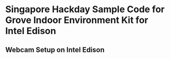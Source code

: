 # Singapore Hackday Sample Code for Grove Indoor Environment Kit for Intel Edison

## Webcam Setup on Intel Edison
